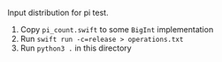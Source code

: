 Input distribution for pi test.

1. Copy `pi_count.swift` to some `BigInt` implementation
2. Run `swift run -c=release > operations.txt`
3. Run `python3 .` in this directory
